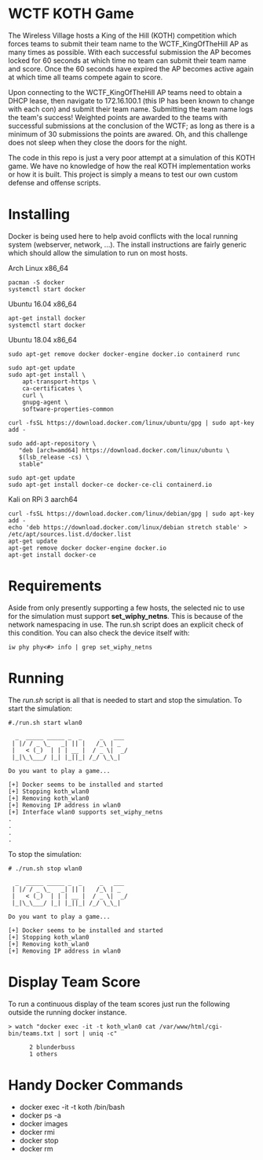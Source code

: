 # WCTF KOTH Game

The Wireless Village hosts a King of the Hill (KOTH) competition which forces teams to submit their team name to the WCTF_KingOfTheHill AP as many times as possible. With each successful submission the AP becomes locked for 60 seconds at which time no team can submit their team name and score. Once the 60 seconds have expired the AP becomes active again at which time all teams compete again to score.

Upon connecting to the WCTF_KingOfTheHill AP teams need to obtain a DHCP lease, then navigate to 172.16.100.1 (this IP has been known to change with each con) and submit their team name. Submitting the team name logs the team's success! Weighted points are awarded to the teams with successful submissions at the conclusion of the WCTF; as long as there is a minimum of 30 submissions the points are awared. Oh, and this challenge does not sleep when they close the doors for the night.

The code in this repo is just a very poor attempt at a simulation of this KOTH game. We have no knowledge of how the real KOTH implementation works or how it is built. This project is simply a means to test our own custom defense and offense scripts.

# Installing

Docker is being used here to help avoid conflicts with the local running system (webserver, network, ...). The install instructions are fairly generic which should allow the simulation to run on most hosts.

Arch Linux x86_64
```
pacman -S docker
systemctl start docker
```

Ubuntu 16.04 x86_64
```
apt-get install docker
systemctl start docker
```

Ubuntu 18.04 x86_64
```
sudo apt-get remove docker docker-engine docker.io containerd runc

sudo apt-get update
sudo apt-get install \
    apt-transport-https \
    ca-certificates \
    curl \
    gnupg-agent \
    software-properties-common

curl -fsSL https://download.docker.com/linux/ubuntu/gpg | sudo apt-key add -

sudo add-apt-repository \
   "deb [arch=amd64] https://download.docker.com/linux/ubuntu \
   $(lsb_release -cs) \
   stable"

sudo apt-get update
sudo apt-get install docker-ce docker-ce-cli containerd.io
```

Kali on RPi 3 aarch64
```
curl -fsSL https://download.docker.com/linux/debian/gpg | sudo apt-key add -
echo 'deb https://download.docker.com/linux/debian stretch stable' > /etc/apt/sources.list.d/docker.list
apt-get update 
apt-get remove docker docker-engine docker.io
apt-get install docker-ce
```

# Requirements

Aside from only presently supporting a few hosts, the selected nic to use for the simulation must support <b>set_wiphy_netns</b>. This is because of the network namespacing in use. The run.sh script does an explicit check of this condition. You can also check the device itself with:
```
iw phy phy<#> info | grep set_wiphy_netns 
```

# Running

The <i>run.sh</i> script is all that is needed to start and stop the simulation. To start the simulation:
```
#./run.sh start wlan0

  _  _____ _____ _  _     _   ___ 
 | |/ / _ \_   _| || |   /_\ | _ 
 |   < (_)  | | | __ |  / _ \|  _/
 |_|\_\___/ |_| |_||_| /_/ \_\_| 

Do you want to play a game...

[+] Docker seems to be installed and started
[+] Stopping koth_wlan0
[+] Removing koth_wlan0
[+] Removing IP address in wlan0
[+] Interface wlan0 supports set_wiphy_netns
.
.
.
.
```

To stop the simulation:
```
# ./run.sh stop wlan0

  _  _____ _____ _  _     _   ___ 
 | |/ / _ \_   _| || |   /_\ | _ 
 |   < (_)  | | | __ |  / _ \|  _/
 |_|\_\___/ |_| |_||_| /_/ \_\_| 

Do you want to play a game...

[+] Docker seems to be installed and started
[+] Stopping koth_wlan0
[+] Removing koth_wlan0
[+] Removing IP address in wlan0
```

# Display Team Score
To run a continuous display of the team scores just run the following outside the running docker instance.
```
> watch "docker exec -it -t koth_wlan0 cat /var/www/html/cgi-bin/teams.txt | sort | uniq -c"

      2 blunderbuss
      1 others
```

# Handy Docker Commands
* docker exec -it -t koth /bin/bash
* docker ps -a
* docker images
* docker rmi <image id>
* docker stop <container id>
* docker rm <container id>

